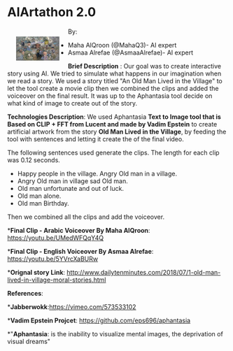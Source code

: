 # AIArtathon 2.0

<img src="https://github.com/AsmaaAlrefae/AIArtathon2/blob/main/Final%20End%20Image.png?raw=true" style="float: left; margin: 20px; height: 55px" img style="height; 200px width; 200px">


By:

* Maha AlQroon (@MahaQ3)- AI expert
* Asmaa Alrefae (@AsmaaAlrefae)- AI expert


__Brief Description__ :
Our goal was to create interactive story using AI. We tried to simulate what happens in our imagination when we read a story. We used a story titled "An Old Man Lived in the Village" to let the tool create a movie clip then we combined the clips and added the voiceover on the final result. It was up to the Aphantasia tool decide on what kind of image to create out of the story.

__Technologies Description__:
We used Aphantasia __Text to Image tool that is Based on CLIP + FFT from Lucent and made by Vadim Epstein__ to create artificial artwork from the story __Old Man Lived in the Village__, by feeding the tool with sentences and letting it create the of the final video.

The following sentences used generate the clips. The length for each clip was 0.12 seconds.

* Happy people in the village. Angry Old man in a village.
* Angry Old man in village sad Old man.
* Old man unfortunate and out of luck. 
* Old man alone.
* Old man Birthday.

Then we combined all the clips and add the voiceover.

*__Final Clip - Arabic Voiceover By Maha AlQroon__: https://youtu.be/UMedWFQqY4Q


*__Final Clip - English Voiceover By Asmaa Alrefae__: https://youtu.be/5YVrcXaBURw


*__Orignal story Link__: http://www.dailytenminutes.com/2018/07/1-old-man-lived-in-village-moral-stories.html



__References__: 


*__Jabberwokk__:https://vimeo.com/573533102


*__Vadim Epstein Projcet__: https://github.com/eps696/aphantasia


*"__Aphantasia__: is the inability to visualize mental images, the deprivation of visual dreams"

